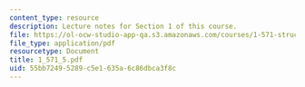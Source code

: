 ```yaml
---
content_type: resource
description: Lecture notes for Section 1 of this course.
file: https://ol-ocw-studio-app-qa.s3.amazonaws.com/courses/1-571-structural-analysis-and-control-spring-2004/55bb72495289c5e1635a6c86dbca3f8c_1_571_5.pdf
file_type: application/pdf
resourcetype: Document
title: 1_571_5.pdf
uid: 55bb7249-5289-c5e1-635a-6c86dbca3f8c
---
```

